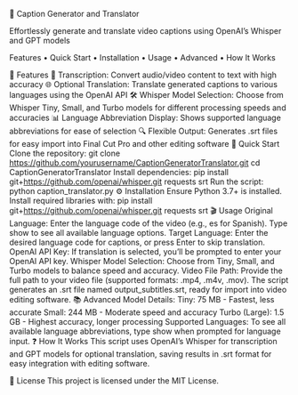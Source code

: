 📝 Caption Generator and Translator

Effortlessly generate and translate video captions using OpenAI’s Whisper and GPT models

Features • Quick Start • Installation • Usage • Advanced • How It Works

🚀 Features
🎯 Transcription: Convert audio/video content to text with high accuracy
🌐 Optional Translation: Translate generated captions to various languages using the OpenAI API
🛠️ Whisper Model Selection: Choose from Whisper Tiny, Small, and Turbo models for different processing speeds and accuracies
📊 Language Abbreviation Display: Shows supported language abbreviations for ease of selection
🔍 Flexible Output: Generates .srt files for easy import into Final Cut Pro and other editing software
📖 Quick Start
Clone the repository:
git clone https://github.com/yourusername/CaptionGeneratorTranslator.git
cd CaptionGeneratorTranslator
Install dependencies:
pip install git+https://github.com/openai/whisper.git requests srt
Run the script:
python caption_translator.py
⚙️ Installation
Ensure Python 3.7+ is installed.
Install required libraries with:
pip install git+https://github.com/openai/whisper.git requests srt
🎬 Usage
Original Language: Enter the language code of the video (e.g., es for Spanish). Type show to see all available language options.
Target Language: Enter the desired language code for captions, or press Enter to skip translation.
OpenAI API Key: If translation is selected, you’ll be prompted to enter your OpenAI API key.
Whisper Model Selection: Choose from Tiny, Small, and Turbo models to balance speed and accuracy.
Video File Path: Provide the full path to your video file (supported formats: .mp4, .m4v, .mov).
The script generates an .srt file named output_subtitles.srt, ready for import into video editing software.
📚 Advanced
Model Details:
Tiny: 75 MB - Fastest, less accurate
Small: 244 MB - Moderate speed and accuracy
Turbo (Large): 1.5 GB - Highest accuracy, longer processing
Supported Languages: To see all available language abbreviations, type show when prompted for language input.
❓ How It Works
This script uses OpenAI’s Whisper for transcription and GPT models for optional translation, saving results in .srt format for easy integration with editing software.

📜 License
This project is licensed under the MIT License.
